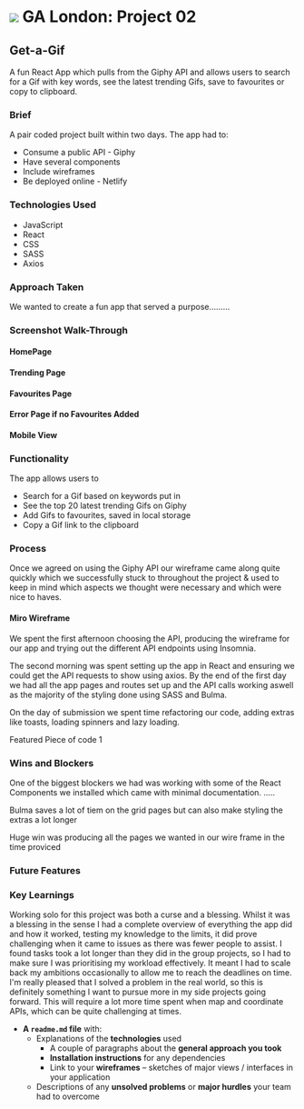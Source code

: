 # ![](https://ga-dash.s3.amazonaws.com/production/assets/logo-9f88ae6c9c3871690e33280fcf557f33.png) GA London: Project 02


## Get-a-Gif

A fun React App which pulls from the Giphy API and allows users to search for a Gif with key words, see the latest trending Gifs, save to favourites or copy to clipboard. 


### Brief

A pair coded project built within two days. The app had to: 

* Consume a public API - Giphy
* Have several components
* Include wireframes
* Be deployed online - Netlify

### Technologies Used 
* JavaScript
* React
* CSS
* SASS
* Axios

### Approach Taken 
We wanted to create a fun app that served a purpose.........

### Screenshot Walk-Through

#### HomePage


#### Trending Page 


#### Favourites Page 


#### Error Page if no Favourites Added 


#### Mobile View 



### Functionality 

The app allows users to 
* Search for a Gif based on keywords put in
* See the top 20 latest trending Gifs on Giphy
* Add Gifs to favourites, saved in local storage 
* Copy a Gif link to the clipboard 


### Process

Once we agreed on using the Giphy API our wireframe came along quite quickly which we successfully stuck to throughout the project & used to keep in mind which aspects we thought were necessary and which were nice to haves. 

#### Miro Wireframe 


We spent the first afternoon choosing the API, producing the wireframe for our app and trying out the different API endpoints using Insomnia. 

The second morning was spent setting up the app in React and ensuring we could get the API requests to show using axios. By the end of the first day we had all the app pages and routes set up and the API calls working aswell as the majority of the styling done using SASS and Bulma. 

On the day of submission we spent time refactoring our code, adding extras like toasts, loading spinners and lazy loading. 


Featured Piece of code 1 




### Wins and Blockers 

One of the biggest blockers we had was working with some of the React Components we installed which came with minimal documentation. .....

Bulma saves a lot of tiem on the grid pages but can also make styling the extras a lot longer 

Huge win was producing all the pages we wanted in our wire frame in the time proviced 


### Future Features 


### Key Learnings

Working solo for this project was both a curse and a blessing. Whilst it was a blessing in the sense I had a complete overview of everything the app did and how it worked, testing my knowledge to the limits, it did prove challenging when it came to issues as there was fewer people to assist. I found tasks took a lot longer than they did in the group projects, so I had to make sure I was prioritising my workload effectively. It meant I had to scale back my ambitions occasionally to allow me to reach the deadlines on time. I'm really pleased that I solved a problem in the real world, so this is definitely something I want to pursue more in my side projects going forward. This will require a lot more time spent when map and coordinate APIs, which can be quite challenging at times.





* **A `readme.md` file** with:
  * Explanations of the **technologies** used
    * A couple of paragraphs about the **general approach you took**
    * **Installation instructions** for any dependencies
    * Link to your **wireframes** – sketches of major views / interfaces in your application
   * Descriptions of any **unsolved problems** or **major hurdles** your team had to overcome